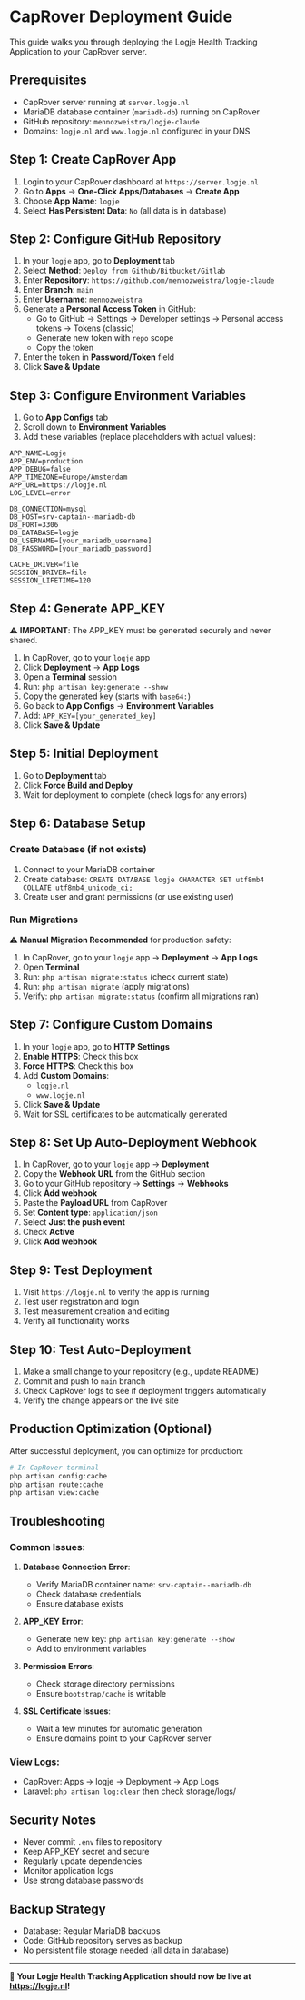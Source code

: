 # CapRover Deployment Guide

This guide walks you through deploying the Logje Health Tracking Application to your CapRover server.

## Prerequisites

- CapRover server running at `server.logje.nl`
- MariaDB database container (`mariadb-db`) running on CapRover
- GitHub repository: `mennozweistra/logje-claude`
- Domains: `logje.nl` and `www.logje.nl` configured in your DNS

## Step 1: Create CapRover App

1. Login to your CapRover dashboard at `https://server.logje.nl`
2. Go to **Apps** → **One-Click Apps/Databases** → **Create App**
3. Choose **App Name**: `logje`
4. Select **Has Persistent Data**: `No` (all data is in database)

## Step 2: Configure GitHub Repository

1. In your `logje` app, go to **Deployment** tab
2. Select **Method**: `Deploy from Github/Bitbucket/Gitlab`
3. Enter **Repository**: `https://github.com/mennozweistra/logje-claude`
4. Enter **Branch**: `main`
5. Enter **Username**: `mennozweistra`
6. Generate a **Personal Access Token** in GitHub:
   - Go to GitHub → Settings → Developer settings → Personal access tokens → Tokens (classic)
   - Generate new token with `repo` scope
   - Copy the token
7. Enter the token in **Password/Token** field
8. Click **Save & Update**

## Step 3: Configure Environment Variables

1. Go to **App Configs** tab
2. Scroll down to **Environment Variables**
3. Add these variables (replace placeholders with actual values):

```
APP_NAME=Logje
APP_ENV=production
APP_DEBUG=false
APP_TIMEZONE=Europe/Amsterdam
APP_URL=https://logje.nl
LOG_LEVEL=error

DB_CONNECTION=mysql
DB_HOST=srv-captain--mariadb-db
DB_PORT=3306
DB_DATABASE=logje
DB_USERNAME=[your_mariadb_username]
DB_PASSWORD=[your_mariadb_password]

CACHE_DRIVER=file
SESSION_DRIVER=file
SESSION_LIFETIME=120
```

## Step 4: Generate APP_KEY

⚠️ **IMPORTANT**: The APP_KEY must be generated securely and never shared.

1. In CapRover, go to your `logje` app
2. Click **Deployment** → **App Logs** 
3. Open a **Terminal** session
4. Run: `php artisan key:generate --show`
5. Copy the generated key (starts with `base64:`)
6. Go back to **App Configs** → **Environment Variables**
7. Add: `APP_KEY=[your_generated_key]`
8. Click **Save & Update**

## Step 5: Initial Deployment

1. Go to **Deployment** tab
2. Click **Force Build and Deploy**
3. Wait for deployment to complete (check logs for any errors)

## Step 6: Database Setup

### Create Database (if not exists)
1. Connect to your MariaDB container
2. Create database: `CREATE DATABASE logje CHARACTER SET utf8mb4 COLLATE utf8mb4_unicode_ci;`
3. Create user and grant permissions (or use existing user)

### Run Migrations
⚠️ **Manual Migration Recommended** for production safety:

1. In CapRover, go to your `logje` app → **Deployment** → **App Logs**
2. Open **Terminal**
3. Run: `php artisan migrate:status` (check current state)
4. Run: `php artisan migrate` (apply migrations)
5. Verify: `php artisan migrate:status` (confirm all migrations ran)

## Step 7: Configure Custom Domains

1. In your `logje` app, go to **HTTP Settings**
2. **Enable HTTPS**: Check this box
3. **Force HTTPS**: Check this box
4. Add **Custom Domains**:
   - `logje.nl`
   - `www.logje.nl`
5. Click **Save & Update**
6. Wait for SSL certificates to be automatically generated

## Step 8: Set Up Auto-Deployment Webhook

1. In CapRover, go to your `logje` app → **Deployment**
2. Copy the **Webhook URL** from the GitHub section
3. Go to your GitHub repository → **Settings** → **Webhooks**
4. Click **Add webhook**
5. Paste the **Payload URL** from CapRover
6. Set **Content type**: `application/json`
7. Select **Just the push event**
8. Check **Active**
9. Click **Add webhook**

## Step 9: Test Deployment

1. Visit `https://logje.nl` to verify the app is running
2. Test user registration and login
3. Test measurement creation and editing
4. Verify all functionality works

## Step 10: Test Auto-Deployment

1. Make a small change to your repository (e.g., update README)
2. Commit and push to `main` branch
3. Check CapRover logs to see if deployment triggers automatically
4. Verify the change appears on the live site

## Production Optimization (Optional)

After successful deployment, you can optimize for production:

```bash
# In CapRover terminal
php artisan config:cache
php artisan route:cache
php artisan view:cache
```

## Troubleshooting

### Common Issues:

1. **Database Connection Error**:
   - Verify MariaDB container name: `srv-captain--mariadb-db`
   - Check database credentials
   - Ensure database exists

2. **APP_KEY Error**:
   - Generate new key: `php artisan key:generate --show`
   - Add to environment variables

3. **Permission Errors**:
   - Check storage directory permissions
   - Ensure `bootstrap/cache` is writable

4. **SSL Certificate Issues**:
   - Wait a few minutes for automatic generation
   - Ensure domains point to your CapRover server

### View Logs:
- CapRover: Apps → logje → Deployment → App Logs
- Laravel: `php artisan log:clear` then check storage/logs/

## Security Notes

- Never commit `.env` files to repository
- Keep APP_KEY secret and secure
- Regularly update dependencies
- Monitor application logs
- Use strong database passwords

## Backup Strategy

- Database: Regular MariaDB backups
- Code: GitHub repository serves as backup
- No persistent file storage needed (all data in database)

---

🎉 **Your Logje Health Tracking Application should now be live at https://logje.nl!**